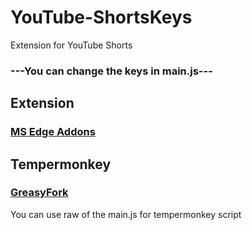 # YouTube-ShortsKeys
Extension for YouTube Shorts


### ---You can change the keys in main.js---

## Extension
### [MS Edge Addons](https://microsoftedge.microsoft.com/addons/detail/youtube-shortskeys/ghcpkidjiebbkfkkdjbafejbjmpghphg)
###  

## Tempermonkey
### [GreasyFork](https://greasyfork.org/en/scripts/460989-youtube-shortskeys)
You can use raw of the main.js for tempermonkey script
